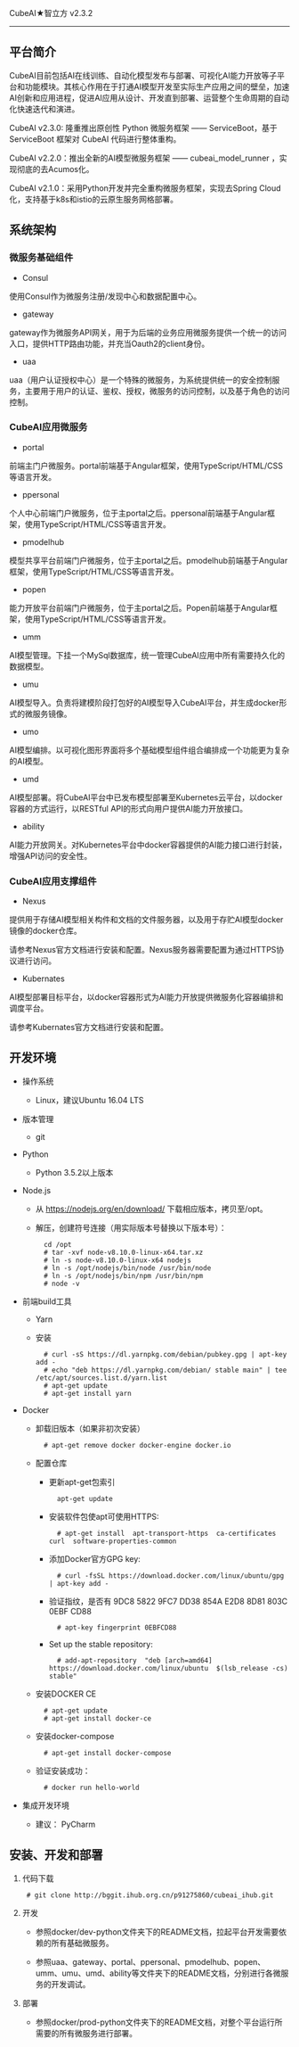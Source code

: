 CubeAI★智立方 v2.3.2

---

## 平台简介

CubeAI目前包括AI在线训练、自动化模型发布与部署、可视化AI能力开放等子平台和功能模块。其核心作用在于打通AI模型开发至实际生产应用之间的壁垒，加速AI创新和应用进程，促进AI应用从设计、开发直到部署、运营整个生命周期的自动化快速迭代和演进。

CubeAI v2.3.0: 隆重推出原创性 Python 微服务框架 —— ServiceBoot，基于 ServiceBoot 框架对 CubeAI 代码进行整体重构。

CubeAI v2.2.0：推出全新的AI模型微服务框架 —— cubeai_model_runner ，实现彻底的去Acumos化。

CubeAI v2.1.0：采用Python开发并完全重构微服务框架，实现去Spring Cloud化，支持基于k8s和istio的云原生服务网格部署。

## 系统架构

### 微服务基础组件

- Consul

使用Consul作为微服务注册/发现中心和数据配置中心。

- gateway

gateway作为微服务API网关，用于为后端的业务应用微服务提供一个统一的访问入口，提供HTTP路由功能，并充当Oauth2的client身份。

- uaa

uaa（用户认证授权中心）是一个特殊的微服务，为系统提供统一的安全控制服务，主要用于用户的认证、鉴权、授权，微服务的访问控制，以及基于角色的访问控制。

### CubeAI应用微服务

- portal

前端主门户微服务。portal前端基于Angular框架，使用TypeScript/HTML/CSS等语言开发。

- ppersonal

个人中心前端门户微服务，位于主portal之后。ppersonal前端基于Angular框架，使用TypeScript/HTML/CSS等语言开发。

- pmodelhub

模型共享平台前端门户微服务，位于主portal之后。pmodelhub前端基于Angular框架，使用TypeScript/HTML/CSS等语言开发。

- popen

能力开放平台前端门户微服务，位于主portal之后。Popen前端基于Angular框架，使用TypeScript/HTML/CSS等语言开发。

- umm

AI模型管理。下挂一个MySql数据库，统一管理CubeAI应用中所有需要持久化的数据模型。

- umu

AI模型导入。负责将建模阶段打包好的AI模型导入CubeAI平台，并生成docker形式的微服务镜像。

- umo

AI模型编排。以可视化图形界面将多个基础模型组件组合编排成一个功能更为复杂的AI模型。

- umd

AI模型部署。将CubeAI平台中已发布模型部署至Kubernetes云平台，以docker容器的方式运行，以RESTful API的形式向用户提供AI能力开放接口。

- ability

AI能力开放网关。对Kubernetes平台中docker容器提供的AI能力接口进行封装，增强API访问的安全性。

### CubeAI应用支撑组件

- Nexus

提供用于存储AI模型相关构件和文档的文件服务器，以及用于存贮AI模型docker镜像的docker仓库。

请参考Nexus官方文档进行安装和配置。Nexus服务器需要配置为通过HTTPS协议进行访问。

- Kubernates

AI模型部署目标平台，以docker容器形式为AI能力开放提供微服务化容器编排和调度平台。

请参考Kubernates官方文档进行安装和配置。

## 开发环境

- 操作系统

    - Linux，建议Ubuntu 16.04 LTS
    
- 版本管理

    - git
      
- Python

    - Python 3.5.2以上版本

- Node.js

    - 从 https://nodejs.org/en/download/ 下载相应版本，拷贝至/opt。
    
    - 解压，创建符号连接（用实际版本号替换以下版本号）：
    
            cd /opt
            # tar -xvf node-v8.10.0-linux-x64.tar.xz 
            # ln -s node-v8.10.0-linux-x64 nodejs
            # ln -s /opt/nodejs/bin/node /usr/bin/node
            # ln -s /opt/nodejs/bin/npm /usr/bin/npm
            # node -v
            
- 前端build工具

    - Yarn
    
    - 安装

            # curl -sS https://dl.yarnpkg.com/debian/pubkey.gpg | apt-key add -
            # echo "deb https://dl.yarnpkg.com/debian/ stable main" | tee /etc/apt/sources.list.d/yarn.list
            # apt-get update
            # apt-get install yarn
        
- Docker

    - 卸载旧版本（如果非初次安装）
    
            # apt-get remove docker docker-engine docker.io
    
    - 配置仓库
    
        - 更新apt-get包索引
    
                apt-get update
                
        - 安装软件包使apt可使用HTTPS:
    
                # apt-get install  apt-transport-https  ca-certificates  curl  software-properties-common
    
        - 添加Docker官方GPG key:
    
                # curl -fsSL https://download.docker.com/linux/ubuntu/gpg | apt-key add -
    
        - 验证指纹，是否有 9DC8 5822 9FC7 DD38 854A E2D8 8D81 803C 0EBF CD88
    
                # apt-key fingerprint 0EBFCD88

        - Set up the stable repository:
    
                # add-apt-repository  "deb [arch=amd64] https://download.docker.com/linux/ubuntu  $(lsb_release -cs)  stable"
    
    - 安装DOCKER CE
  
            # apt-get update
            # apt-get install docker-ce
    
    - 安装docker-compose
    
            # apt-get install docker-compose
            
    - 验证安装成功：
    
            # docker run hello-world
            
- 集成开发环境

    - 建议： PyCharm
      
## 安装、开发和部署

1. 代码下载

        # git clone http://bggit.ihub.org.cn/p91275860/cubeai_ihub.git
        
2. 开发

    - 参照docker/dev-python文件夹下的README文档，拉起平台开发需要依赖的所有基础微服务。
    
    - 参照uaa、gateway、portal、ppersonal、pmodelhub、popen、umm、umu、umd、ability等文件夹下的README文档，分别进行各微服务的开发调试。
    
3. 部署

    - 参照docker/prod-python文件夹下的README文档，对整个平台运行所需要的所有微服务进行部署。
    
